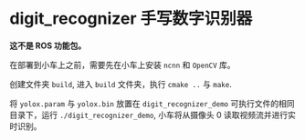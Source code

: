 # digit_recognizer 手写数字识别器

**这不是 ROS 功能包。**

在部署到小车上之前，需要先在小车上安装 `ncnn` 和 `OpenCV` 库。

创建文件夹 `build`, 进入 `build` 文件夹，执行 `cmake ..` 与 `make`.

将 `yolox.param` 与 `yolox.bin` 放置在 `digit_recognizer_demo` 可执行文件的相同目录下，运行 `./digit_recognizer_demo`, 小车将从摄像头 0 读取视频流并进行实时识别。
